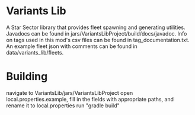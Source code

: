# Variants Lib
A Star Sector library that provides fleet spawning and generating utilities. Javadocs can be found in jars/VariantsLibProject/build/docs/javadoc. Info on tags used in this mod's csv files can be found in tag_documentation.txt. An example fleet json with comments can be found in data/variants_lib/fleets.

# Building
navigate to VariantsLib/jars/VariantsLibProject
open local.properties.example, fill in the fields with appropriate paths, and rename it to local.properties
run "gradle build"
